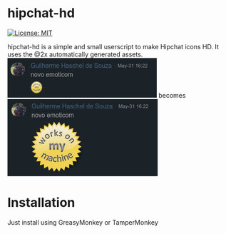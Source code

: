 # hipchat-hd

[![License: MIT](https://img.shields.io/badge/License-MIT-yellow.svg)](https://opensource.org/licenses/MIT)

hipchat-hd is a simple and small userscript to make Hipchat icons HD. It uses the @2x automatically generated assets. 
![alt text](https://raw.githubusercontent.com/ghaschel/ghaschel.github.io/master/assets/hipchat-hd/before.png)
becomes
![alt text](https://raw.githubusercontent.com/ghaschel/ghaschel.github.io/master/assets/hipchat-hd/after.png)

# Installation
Just install using GreasyMonkey or TamperMonkey